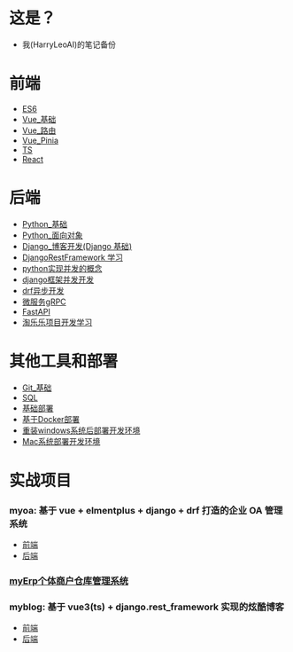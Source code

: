 # 这是？

- 我(HarryLeoAI)的笔记备份

# 前端

- <a href="./ES6.md">ES6</a>
- <a href="./Vue_基础.md">Vue\_基础</a>
- <a href="./Vue_路由.md">Vue\_路由</a>
- <a href="./Vue_Pinia.md">Vue_Pinia</a>
- <a href="./typescript.md">TS</a>
- <a href="./React.md">React</a>

# 后端

- <a href="./Python_基础.md">Python\_基础</a>
- <a href="./Python_面向对象.md">Python\_面向对象</a>
- <a href="./Django博客开发.md">Django\_博客开发(Django 基础)</a>
- <a href="./DjangoRestFramework.md">DjangoRestFramework 学习</a>
- <a href="./python实现并发的概念.md">python实现并发的概念</a>
- <a href="./django异步.md">django框架并发开发</a>
- <a href="./drf异步开发.md">drf异步开发</a>
- <a href="./微服务_gRPC.md">微服务gRPC</a>
- <a href="./FastAPI.md">FastAPI</a>
- <a href="./淘乐乐项目开发日志.md">淘乐乐项目开发学习</a>

# 其他工具和部署

- <a href="./Git_基础.md">Git\_基础</a>
- <a href="./SQL.md">SQL</a>
- <a href="./基础部署.md">基础部署</a>
- <a href="./基于Docker部署.md">基于Docker部署</a>
- <a href="./windows开发环境部署.md">重装windows系统后部署开发环境</a>
- <a href="./mac开发环境部署.md">Mac系统部署开发环境</a>

# 实战项目

### myoa: 基于 vue + elmentplus + django + drf 打造的企业 OA 管理系统

- <a href="https://github.com/HarryWebAI/myoa_frontend">前端</a>
- <a href="https://github.com/HarryWebAI/myoa_backend">后端</a>

### <a href="https://github.com/HarryWebAI/myerp">myErp个体商户仓库管理系统</a>

### myblog: 基于 vue3(ts) + django.rest_framework 实现的炫酷博客

- <a href="https://github.com/HarryWebAI/myblog_frontend">前端</a>
- <a href="https://github.com/HarryWebAI/myblog_backend">后端</a>